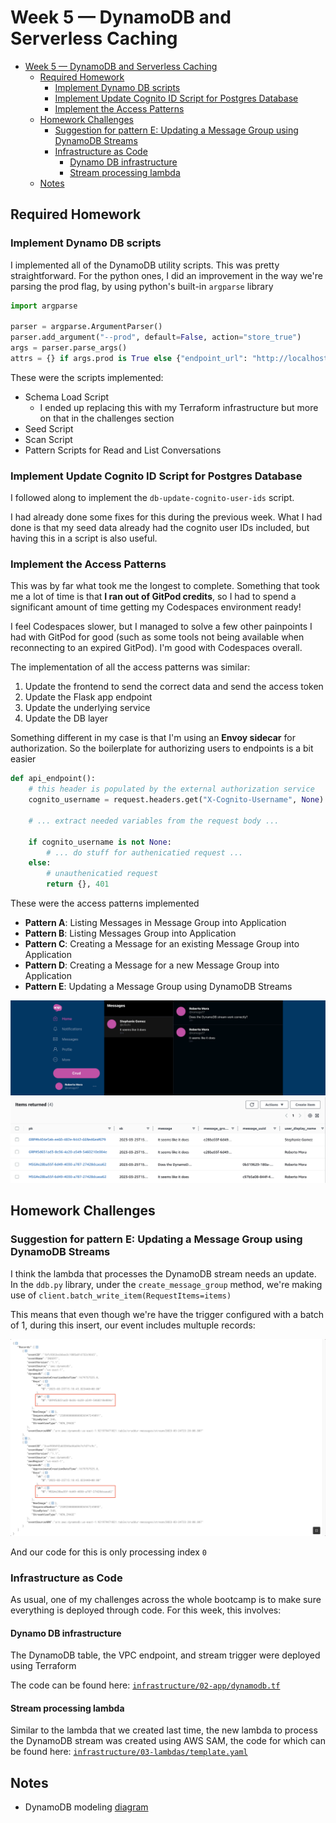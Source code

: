 # Week 5 — DynamoDB and Serverless Caching

- [Week 5 — DynamoDB and Serverless Caching](#week-5--dynamodb-and-serverless-caching)
  - [Required Homework](#required-homework)
    - [Implement Dynamo DB scripts](#implement-dynamo-db-scripts)
    - [Implement Update Cognito ID Script for Postgres Database](#implement-update-cognito-id-script-for-postgres-database)
    - [Implement the Access Patterns](#implement-the-access-patterns)
  - [Homework Challenges](#homework-challenges)
    - [Suggestion for pattern E: Updating a Message Group using DynamoDB Streams](#suggestion-for-pattern-e-updating-a-message-group-using-dynamodb-streams)
    - [Infrastructure as Code](#infrastructure-as-code)
      - [Dynamo DB infrastructure](#dynamo-db-infrastructure)
      - [Stream processing lambda](#stream-processing-lambda)
  - [Notes](#notes)

## Required Homework

### Implement Dynamo DB scripts

I implemented all of the DynamoDB utility scripts. This was pretty straightforward. For the python ones, I did an improvement in the way we're parsing the prod flag, by using python's built-in `argparse` library

```py
import argparse

parser = argparse.ArgumentParser()
parser.add_argument("--prod", default=False, action="store_true")
args = parser.parse_args()
attrs = {} if args.prod is True else {"endpoint_url": "http://localhost:8000"}
```

These were the scripts implemented:

- Schema Load Script
  - I ended up replacing this with my Terraform infrastructure but more on that in the challenges section
- Seed Script
- Scan Script
- Pattern Scripts for Read and List Conversations


### Implement Update Cognito ID Script for Postgres Database

I followed along to implement the `db-update-cognito-user-ids` script.

I had already done some fixes for this during the previous week. What I had done is that my seed data already had the cognito user IDs included, but having this in a script is also useful.

### Implement the Access Patterns

This was by far what took me the longest to complete. Something that took me a lot of time is that **I ran out of GitPod credits**, so I had to spend a significant amount of time getting my Codespaces environment ready!

I feel Codespaces slower, but I managed to solve a few other painpoints I had with GitPod for good (such as some tools not being available when reconnecting to an expired GitPod). I'm good with Codespaces overall.

The implementation of all the access patterns was similar:
1. Update the frontend to send the correct data and send the access token
2. Update the Flask app endpoint
3. Update the underlying service
4. Update the DB layer

Something different in my case is that I'm using an **Envoy sidecar** for authorization. So the boilerplate for authorizing users to endpoints is a bit easier

```py
def api_endpoint():
    # this header is populated by the external authorization service
    cognito_username = request.headers.get("X-Cognito-Username", None)

    # ... extract needed variables from the request body ...

    if cognito_username is not None:
        # ... do stuff for authenicatied request ...
    else:
        # unauthenicatied request
        return {}, 401
```

These were the access patterns implemented
- **Pattern A**: Listing Messages in Message Group into Application
- **Pattern B**: Listing Messages Group into Application
- **Pattern C**: Creating a Message for an existing Message Group into Application
- **Pattern D**: Creating a Message for a new Message Group into Application
- **Pattern E**: Updating a Message Group using DynamoDB Streams

![](./assets/week5/new_message_group_aws.png)
![](./assets/week5/dynamo_db_rows.png)

## Homework Challenges

### Suggestion for pattern E: Updating a Message Group using DynamoDB Streams

I think the lambda that processes the DynamoDB stream needs an update. In the `ddb.py` library, under the `create_message_group` method, we're making use of `client.batch_write_item(RequestItems=items)`

This means that even though we're have the trigger configured with a batch of 1, during this insert, our event includes multuple records:

![](./assets/week5/stream_event.png)

And our code for this is only processing index `0`

### Infrastructure as Code
As usual, one of my challenges across the whole bootcamp is to make sure everything is deployed through code. For this week, this involves:

#### Dynamo DB infrastructure

The DynamoDB table, the VPC endpoint, and stream trigger were deployed using Terraform

The code can be found here: [`infrastructure/02-app/dynamodb.tf`](../infrastructure/02-app/dynamodb.tf)

#### Stream processing lambda

Similar to the lambda that we created last time, the new lambda to process the DynamoDB stream was created using AWS SAM, the code for which can be found here: [`infrastructure/03-lambdas/template.yaml`](../infrastructure/03-lambdas/template.yaml)

## Notes

- DynamoDB modeling [diagram](https://www.youtube.com/redirect?event=live_chat&redir_token=QUFFLUhqbWpFbEtaMWdtV25vWldUWlBhZDl2OHp3OVdMQXxBQ3Jtc0ttNHVGS3BUSU1xbk1zMV9uNC1ua2ctbGJNc0JnMmJmRDJlZG8tVWFaS0hCbkdpR3RfeWhvUnl1dENwaXJ6cHFXVkZQam8zMGktcGtPUEhMS1o2Yng5TjViREFOb29VVWJNelUtN0N2WnNqQmEyMHdYcw&q=https%3A%2F%2Flucid.app%2Flucidchart%2F8f58a19d-3821-4529-920f-5bb802d6c6a3%2Fedit%3Fviewport_loc%3D2163%252C508%252C2219%252C1161%252C0_0%26invitationId%3Dinv_e47bc316-9caa-4aee-940f-161e01e22715)